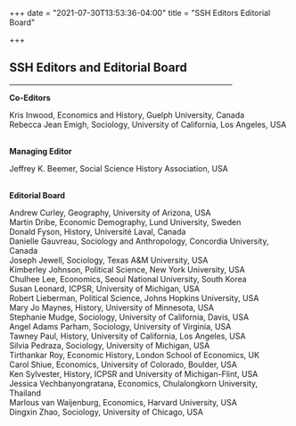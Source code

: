 +++
date = "2021-07-30T13:53:36-04:00"
title = "SSH Editors Editorial Board"

+++

## **SSH Editors and Editorial Board**

<hr width=400; align=left> 

**Co-Editors**  
  
Kris Inwood, Economics and History, Guelph University, Canada  
Rebecca Jean Emigh, Sociology, University of California, Los Angeles, USA    
<br />

**Managing Editor**  

Jeffrey K. Beemer, Social Science History Association, USA  
<br />

**Editorial Board**  

Andrew Curley, Geography, University of Arizona, USA  
Martin Dribe, Economic Demography, Lund University, Sweden    
Donald Fyson, History, Université Laval, Canada  
Danielle Gauvreau, Sociology and Anthropology, Concordia University, Canada  
Joseph Jewell, Sociology, Texas A&M University, USA  
Kimberley Johnson, Political Science, New York University, USA  
Chulhee Lee, Economics, Seoul National University, South Korea  
Susan Leonard, ICPSR, University of Michigan, USA  
Robert Lieberman, Political Science, Johns Hopkins University, USA  
Mary Jo Maynes, History, University of Minnesota, USA    
Stephanie Mudge, Sociology, University of California, Davis, USA  
Angel Adams Parham, Sociology, University of Virginia, USA  
Tawney Paul, History, University of California, Los Angeles, USA  
Silvia Pedraza, Sociology, University of Michigan, USA  
Tirthankar Roy, Economic History, London School of Economics, UK  
Carol Shiue, Economics, University of Colorado, Boulder, USA  
Ken Sylvester, History, ICPSR and University of Michigan-Flint, USA  
Jessica Vechbanyongratana, Economics, Chulalongkorn University, Thailand  
Marlous van Waijenburg, Economics, Harvard University, USA  
Dingxin Zhao, Sociology, University of Chicago, USA  